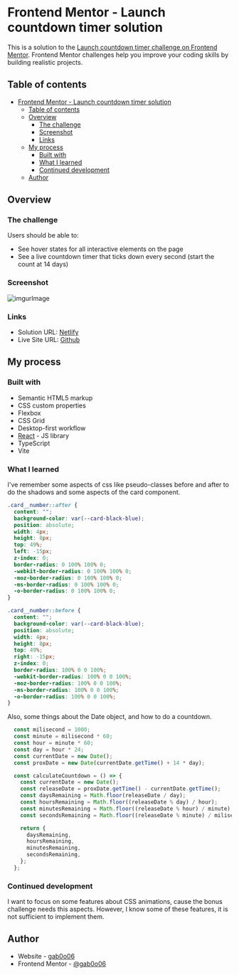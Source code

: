 # Frontend Mentor - Launch countdown timer solution

This is a solution to the [Launch countdown timer challenge on Frontend Mentor](https://www.frontendmentor.io/challenges/launch-countdown-timer-N0XkGfyz-). Frontend Mentor challenges help you improve your coding skills by building realistic projects. 

## Table of contents

- [Frontend Mentor - Launch countdown timer solution](#frontend-mentor---launch-countdown-timer-solution)
  - [Table of contents](#table-of-contents)
  - [Overview](#overview)
    - [The challenge](#the-challenge)
    - [Screenshot](#screenshot)
    - [Links](#links)
  - [My process](#my-process)
    - [Built with](#built-with)
    - [What I learned](#what-i-learned)
    - [Continued development](#continued-development)
  - [Author](#author)


## Overview

### The challenge

Users should be able to:

- See hover states for all interactive elements on the page
- See a live countdown timer that ticks down every second (start the count at 14 days)

### Screenshot

![imgurImage](https://i.imgur.com/owfb4Th.png)

### Links

- Solution URL: [Netlify](https://melodious-zuccutto-59fbf4.netlify.app/)
- Live Site URL: [Github](https://github.com/gab0o06)
## My process

### Built with

- Semantic HTML5 markup
- CSS custom properties
- Flexbox
- CSS Grid
- Desktop-first workflow
- [React](https://reactjs.org/) - JS library
- TypeScript
- Vite


### What I learned

I've remember some aspects of css like pseudo-classes before and after to do the shadows and some aspects of the card component.

```css
.card__number::after {
  content: "";
  background-color: var(--card-black-blue);
  position: absolute;
  width: 4px;
  height: 8px;
  top: 49%;
  left: -15px;
  z-index: 0;
  border-radius: 0 100% 100% 0;
  -webkit-border-radius: 0 100% 100% 0;
  -moz-border-radius: 0 100% 100% 0;
  -ms-border-radius: 0 100% 100% 0;
  -o-border-radius: 0 100% 100% 0;
}

.card__number::before {
  content: "";
  background-color: var(--card-black-blue);
  position: absolute;
  width: 4px;
  height: 8px;
  top: 49%;
  right: -15px;
  z-index: 0;
  border-radius: 100% 0 0 100%;
  -webkit-border-radius: 100% 0 0 100%;
  -moz-border-radius: 100% 0 0 100%;
  -ms-border-radius: 100% 0 0 100%;
  -o-border-radius: 100% 0 0 100%;
}
```

Also, some things about the Date object, and how to do a countdown.

```js
  const milisecond = 1000;
  const minute = milisecond * 60;
  const hour = minute * 60;
  const day = hour * 24;
  const currentDate = new Date();
  const proxDate = new Date(currentDate.getTime() + 14 * day);

  const calculateCountdown = () => {
    const currentDate = new Date();
    const releaseDate = proxDate.getTime() - currentDate.getTime();
    const daysRemaining = Math.floor(releaseDate / day);
    const hoursRemaining = Math.floor((releaseDate % day) / hour);
    const minutesRemaining = Math.floor((releaseDate % hour) / minute);
    const secondsRemaining = Math.floor((releaseDate % minute) / milisecond);

    return {
      daysRemaining,
      hoursRemaining,
      minutesRemaining,
      secondsRemaining,
    };
  };
```

### Continued development

I want to focus on some features about CSS animations, cause the bonus challenge needs this aspects. However, I know some of these features, it is not sufficient to implement them.

## Author

- Website - [gab0o06](https://github.com/gab0o06)
- Frontend Mentor - [@gab0o06](https://www.frontendmentor.io/profile/gab0o06)
